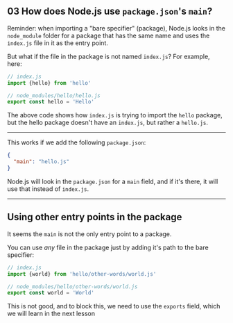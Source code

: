 ## 03 How does Node.js use `package.json`'s `main`?

Reminder: when importing a "bare specifier" (package), Node.js looks in the `node_module` folder for a package
that has the same name and uses the `index.js` file in it as the entry point.

But what if the file in the package is not named `index.js`? For example, here:

```js
// index.js
import {hello} from 'hello'

// node_modules/hello/hello.js
export const hello = 'Hello'
```

The above code shows how `index.js` is trying to import the `hello` package, but the hello package doesn't have
an `index.js`, but rather a `hello.js`.

---

This works if we add the following `package.json`:

```json
{
  "main": "hello.js"
}
```

Node.js will look in the `package.json` for a `main` field, and if it's there, it will use that instead of `index.js`.

---

## Using other entry points in the package

It seems the `main` is not the only entry point to a package.

You can use _any_ file in the package just by adding it's path to the bare specifier:

```js
// index.js
import {world} from 'hello/other-words/world.js'

// node_modules/hello/other-words/world.js
export const world = 'World'
```

This is not good, and to block this, we need to use the `exports` field, which we will learn in the next
lesson
